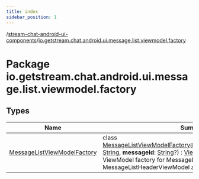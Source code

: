 ```yaml
---
title: index
sidebar_position: 1
---
```

/[stream-chat-android-ui-components](../index.md)/[io.getstream.chat.android.ui.message.list.viewmodel.factory](index.md)  
  
  
  
# Package io.getstream.chat.android.ui.message.list.viewmodel.factory  
  
  
## Types  
  
|  Name |  Summary | 
|---|---|
| <a name="io.getstream.chat.android.ui.message.list.viewmodel.factory/MessageListViewModelFactory///PointingToDeclaration/"></a>[MessageListViewModelFactory](MessageListViewModelFactory/index.md)| <a name="io.getstream.chat.android.ui.message.list.viewmodel.factory/MessageListViewModelFactory///PointingToDeclaration/"></a>class [MessageListViewModelFactory](MessageListViewModelFactory/index.md)@[JvmOverloads](https://kotlinlang.org/api/latest/jvm/stdlib/kotlin.jvm/-jvm-overloads/index.html)()constructor(**cid**: [String](https://kotlinlang.org/api/latest/jvm/stdlib/kotlin/-string/index.html), **messageId**: [String](https://kotlinlang.org/api/latest/jvm/stdlib/kotlin/-string/index.html)?) : [ViewModelProvider.Factory](https://developer.android.com/reference/kotlin/androidx/lifecycle/ViewModelProvider.Factory.html)A ViewModel factory for MessageListViewModel, MessageListHeaderViewModel and MessageInputViewModel|


